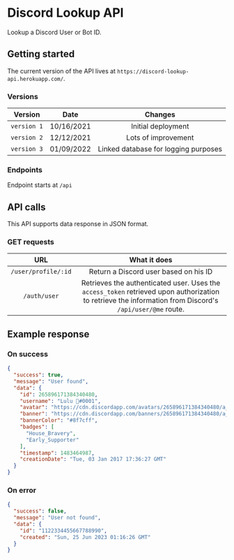 # Discord Lookup API

Lookup a Discord User or Bot ID.

## Getting started

The current version of the API lives at `https://discord-lookup-api.herokuapp.com/`.

### Versions

| Version | Date | Changes |
| :--------: | :--------: | :--------: |
| `version 1` | 10/16/2021 | Initial deployment |
| `version 2` | 12/12/2021 | Lots of improvement |
| `version 3` | 01/09/2022 | Linked database for logging purposes |

### Endpoints

Endpoint starts at `/api`

## API calls

This API supports data response in JSON format.

### GET requests

| URL | What it does |
| :--------: | :--------: |
| `/user/profile/:id` | Return a Discord user based on his ID |
| `/auth/user` | Retrieves the authenticated user. Uses the `access_token` retrieved upon authorization to retrieve the information from Discord's `/api/user/@me` route. |

## Example response

### On success

```json
{
  "success": true,
  "message": "User found",
  "data": {
    "id": 265896171384340480,
    "username": "Lulu 🍉#0001",
    "avatar": "https://cdn.discordapp.com/avatars/265896171384340480/a_b13ecb6f76a048d9309639a45b1c7176",
    "banner": "https://cdn.discordapp.com/banners/265896171384340480/a_70de5d8e8c59a6ae588eca92fc0d58ff",
    "bannerColor": "#8f7cff",
    "badges": [
      "House_Bravery",
      "Early_Supporter"
    ],
    "timestamp": 1483464987,
    "creationDate": "Tue, 03 Jan 2017 17:36:27 GMT"
  }
}
```

### On error

```json
{
  "success": false,
  "message": "User not found",
  "data": {
    "id": "1122334455667788990",
    "created": "Sun, 25 Jun 2023 01:16:26 GMT"
  }
}
```
